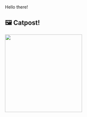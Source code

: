 Hello there!



## 🖼️ Catpost!

<sub>
    <img src="https://cdn2.thecatapi.com/images/1nt.jpg" height="256">
</sub>


